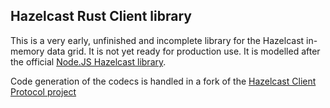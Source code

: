 ## Hazelcast Rust Client library
This is a very early, unfinished and incomplete library for the Hazelcast in-memory data grid. It is not yet ready for production use.
It is modelled after the official [Node.JS Hazelcast library](https://hazelcast.com/clients/node-js/).

Code generation of the codecs is handled in a fork of the [Hazelcast Client Protocol project](https://github.com/jan-br/hazelcast-client-protocol-rs)

